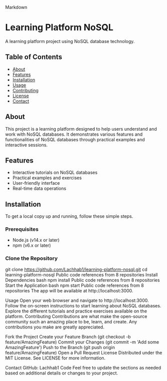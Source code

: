 
Markdown
# Learning Platform NoSQL

A learning platform project using NoSQL database technology.

## Table of Contents

- [About](#about)
- [Features](#features)
- [Installation](#installation)
- [Usage](#usage)
- [Contributing](#contributing)
- [License](#license)
- [Contact](#contact)

## About

This project is a learning platform designed to help users understand and work with NoSQL databases. It demonstrates various features and functionalities of NoSQL databases through practical examples and interactive sessions.

## Features

- Interactive tutorials on NoSQL databases
- Practical examples and exercises
- User-friendly interface
- Real-time data operations

## Installation

To get a local copy up and running, follow these simple steps.

### Prerequisites

- Node.js (v14.x or later)
- npm (v6.x or later)

### Clone the Repository
git clone https://github.com/Lachhab1/learning-platform-nosql.git
cd learning-platform-nosql
Public code references from 8 repositories
Install Dependencies
bash
npm install
Public code references from 8 repositories
Start the Application
bash
npm start
Public code references from 8 repositories
The app will be available at http://localhost:3000.

Usage
Open your web browser and navigate to http://localhost:3000.
Follow the on-screen instructions to start learning about NoSQL databases.
Explore the different tutorials and practice exercises available on the platform.
Contributing
Contributions are what make the open-source community such an amazing place to be, learn, and create. Any contributions you make are greatly appreciated.

Fork the Project
Create your Feature Branch (git checkout -b feature/AmazingFeature)
Commit your Changes (git commit -m 'Add some AmazingFeature')
Push to the Branch (git push origin feature/AmazingFeature)
Open a Pull Request
License
Distributed under the MIT License. See LICENSE for more information.

Contact
GitHub: Lachhab1
Code
Feel free to update the sections as needed based on additional details or changes to your project.
